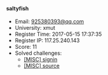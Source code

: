 #### saltyfish  

* Email: 925380393@qq.com  
* University: xmut  
* Register Time: 2017-05-15 17:37:35  
* Register IP: 117.25.240.143  
* Score: 11  
* Solved challenges: 
  * [[MISC] signin](https://github.com/SniperOJ/Challenges/blob/master/MISC/signin.json)  
  * [[MISC] source](https://github.com/SniperOJ/Challenges/blob/master/MISC/source.json)  

